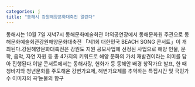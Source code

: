 ```yaml
---
categories: j
title: "동해시 강원해양문화대축전 열린다"
---
```

동해시는 10월 7일 저녁7시 동해문화예술회관 야외공연장에서 동해문화원 주관으로 동해문화예술회관강원해양문화대축전 「제1회 대한민국 BEACH SONG 콘서트」이 개최된다.강원해양문화대축전은 강원도 지원 공모사업에 선정된 사업으로 해양 인물, 문학, 음악, 자연 자원 등 총 4가지의 키워드로 해양 문화의 가치 재발견이라는 의미를 담아 진행된다.이날 콘서트에서는 동해사랑, 헌화가 등 동해안 배경 창작가요 발표, 한 때 청바지와 청년문화를 주도해온 강변가요제, 해변가요제를 추억하는 특집시간 및 국민가수 이미자의 곡&lsquo;눈물의 항구